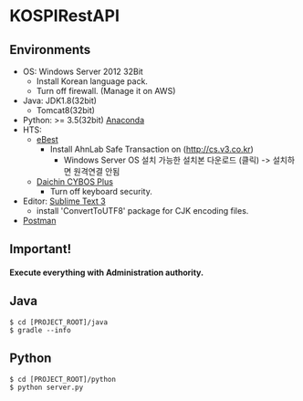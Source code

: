 # KOSPIRestAPI

## Environments
- OS: Windows Server 2012 32Bit
    - Install Korean language pack.
    - Turn off firewall. (Manage it on AWS)
- Java: JDK1.8(32bit)
    - Tomcat8(32bit)
- Python: >= 3.5(32bit) [Anaconda](https://www.continuum.io/downloads)
- HTS: 
    - [eBest]()
        - Install AhnLab Safe Transaction on (http://cs.v3.co.kr)
            - Windows Server OS 설치 가능한 설치본 다운로드 (클릭) -> 설치하면 원격연결 안됨
    - [Daichin CYBOS Plus](http://www.daishin.co.kr/ctx_webservice/sc_download/sg_user_download/svc_download/download_main.html)
        - Turn off keyboard security.
- Editor: [Sublime Text 3](https://www.sublimetext.com/3)
    - install 'ConvertToUTF8' package for CJK encoding files.
- [Postman](https://www.getpostman.com/)

## Important!
#### Execute everything with Administration authority.

## Java

```
$ cd [PROJECT_ROOT]/java
$ gradle --info
```

## Python

```
$ cd [PROJECT_ROOT]/python
$ python server.py
```
